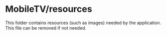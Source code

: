 # MobileTV/resources

This folder contains resources (such as images) needed by the application. This file can
be removed if not needed.
